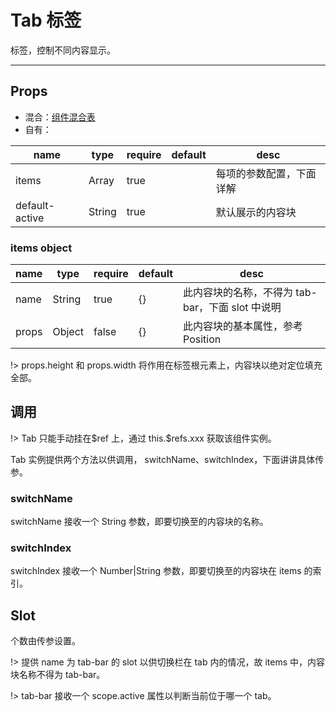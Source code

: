 # Tab 标签

标签，控制不同内容显示。

---

## Props

- 混合：[组件混合表](docs/components/mixins/Components.md)
- 自有：

| name           | type   | require | default | desc                     |
| -------------- | ------ | ------- | ------- | ------------------------ |
| items          | Array  | true    |         | 每项的参数配置，下面详解 |
| default-active | String | true    |         | 默认展示的内容块         |

### items object

| name  | type   | require | default | desc                                             |
| ----- | ------ | ------- | ------- | ------------------------------------------------ |
| name  | String | true    | {}      | 此内容块的名称，不得为 tab-bar，下面 slot 中说明 |
| props | Object | false   | {}      | 此内容块的基本属性，参考 Position                |

!> props.height 和 props.width 将作用在标签根元素上，内容块以绝对定位填充全部。

## 调用

!> Tab 只能手动挂在\$ref 上，通过 this.\$refs.xxx 获取该组件实例。

Tab 实例提供两个方法以供调用， switchName、switchIndex，下面讲讲具体传参。

### switchName

switchName 接收一个 String 参数，即要切换至的内容块的名称。

### switchIndex

switchIndex 接收一个 Number|String 参数，即要切换至的内容块在 items 的索引。

## Slot

个数由传参设置。

!> 提供 name 为 tab-bar 的 slot 以供切换栏在 tab 内的情况，故 items 中，内容块名称不得为 tab-bar。

!> tab-bar 接收一个 scope.active 属性以判断当前位于哪一个 tab。
